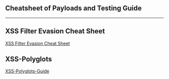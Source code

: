 ## Cheatsheet of Payloads and Testing Guide
****
<h2>XSS Filter Evasion Cheat Sheet</h2>
<a href="https://www.owasp.org/index.php/XSS_Filter_Evasion_Cheat_Sheet#URL_encoding">XSS Filter Evasion Cheat Sheet</a>
<h2>XSS-Polyglots</h2>
<a href="https://github.com/0xsobky/HackVault/wiki/Unleashing-an-Ultimate-XSS-Polyglot">XSS-Polyglots-Guide</a>
